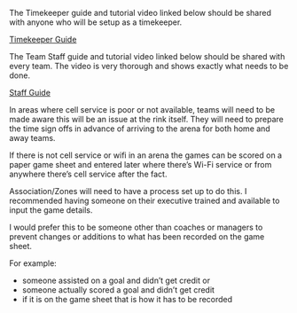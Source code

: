 The Timekeeper guide and tutorial video linked below should be shared with anyone who will be setup as a timekeeper.

[Timekeeper Guide](https://docs.google.com/document/d/1LW_gTTWNXACo_73heYpWoaseUn1ZCURTg3E40-UtAe4/edit)

The Team Staff guide and tutorial video linked below should be shared with every team. The video is very thorough and shows exactly what needs to be done.

[Staff Guide](https://docs.google.com/document/d/1PQM1Sas88e1EOcS75XnC8xvsAbSuqKio4BvtIJ_9-8M/edit)

In areas where cell service is poor or not available, teams will need to be made aware this will be an issue at the rink itself. They will need to prepare the time sign offs in advance of arriving to the arena for both home and away teams.

If there is not cell service or wifi in an arena the games can be scored on a paper game sheet and entered later where there’s Wi-Fi service or from anywhere there’s cell service after the fact.

Association/Zones will need to have a process set up to do this. I recommended having someone on their executive trained and available to input the game details.

I would prefer this to be someone other than coaches or managers to prevent changes or additions to what has been recorded on the game sheet.

For example:

- someone assisted on a goal and didn’t get credit or  
- someone actually scored a goal and didn’t get credit  
- if it is on the game sheet that is how it has to be recorded  
